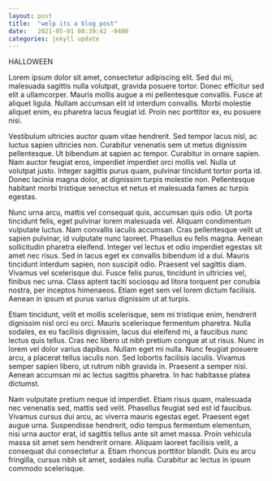 ```yaml
---
layout: post
title:  "welp its a blog post"
date:   2021-05-01 08:39:42 -0400
categories: jekyll update
---
```


HALLOWEEN

Lorem ipsum dolor sit amet, consectetur adipiscing elit. Sed dui mi, malesuada sagittis nulla volutpat, gravida posuere tortor. Donec efficitur sed elit a ullamcorper. Mauris mollis augue a mi pellentesque convallis. Fusce at aliquet ligula. Nullam accumsan elit id interdum convallis. Morbi molestie aliquet enim, eu pharetra lacus feugiat id. Proin nec porttitor ex, eu posuere nisi.

Vestibulum ultricies auctor quam vitae hendrerit. Sed tempor lacus nisl, ac luctus sapien ultricies non. Curabitur venenatis sem ut metus dignissim pellentesque. Ut bibendum at sapien ac tempor. Curabitur in ornare sapien. Nam auctor feugiat eros, imperdiet imperdiet orci mollis vel. Nulla ut volutpat justo. Integer sagittis purus quam, pulvinar tincidunt tortor porta id. Donec lacinia magna dolor, at dignissim turpis molestie non. Pellentesque habitant morbi tristique senectus et netus et malesuada fames ac turpis egestas.

Nunc urna arcu, mattis vel consequat quis, accumsan quis odio. Ut porta tincidunt felis, eget pulvinar lorem malesuada vel. Aliquam condimentum vulputate luctus. Nam convallis iaculis accumsan. Cras pellentesque velit ut sapien pulvinar, id vulputate nunc laoreet. Phasellus eu felis magna. Aenean sollicitudin pharetra eleifend. Integer vel lectus et odio imperdiet egestas sit amet nec risus. Sed in lacus eget ex convallis bibendum id a dui. Mauris tincidunt interdum sapien, non suscipit odio. Praesent vel sagittis diam. Vivamus vel scelerisque dui. Fusce felis purus, tincidunt in ultricies vel, finibus nec urna. Class aptent taciti sociosqu ad litora torquent per conubia nostra, per inceptos himenaeos. Etiam eget sem vel lorem dictum facilisis. Aenean in ipsum et purus varius dignissim ut at turpis.

Etiam tincidunt, velit et mollis scelerisque, sem mi tristique enim, hendrerit dignissim nisl orci eu orci. Mauris scelerisque fermentum pharetra. Nulla sodales, ex eu facilisis dignissim, lacus dui eleifend mi, a faucibus nunc lectus quis tellus. Cras nec libero ut nibh pretium congue at ut risus. Nunc in lorem vel dolor varius dapibus. Nullam eget mi nulla. Nunc feugiat posuere arcu, a placerat tellus iaculis non. Sed lobortis facilisis iaculis. Vivamus semper sapien libero, ut rutrum nibh gravida in. Praesent a semper nisi. Aenean accumsan mi ac lectus sagittis pharetra. In hac habitasse platea dictumst.

Nam vulputate pretium neque id imperdiet. Etiam risus quam, malesuada nec venenatis sed, mattis sed velit. Phasellus feugiat sed est id faucibus. Vivamus cursus dui arcu, ac viverra mauris egestas eget. Praesent eget augue urna. Suspendisse hendrerit, odio tempus fermentum elementum, nisi urna auctor erat, id sagittis tellus ante sit amet massa. Proin vehicula massa sit amet sem hendrerit ornare. Aliquam laoreet facilisis velit, a consequat dui consectetur a. Etiam rhoncus porttitor blandit. Duis eu arcu fringilla, cursus nibh sit amet, sodales nulla. Curabitur ac lectus in ipsum commodo scelerisque.
